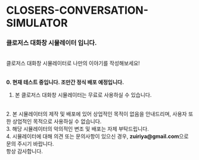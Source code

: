 # CLOSERS-CONVERSATION-SIMULATOR
<h3>클로저스 대화창 시뮬레이터 입니다.</h3>
  <br>
클로저스 대화창 시뮬레이터로 나만의 이야기를 작성해보세요!
<br>
<br>

<strong>0. 현재 테스트 중입니다. 조만간 정식 배포 예정입니다.</strong>
<br>
1. 본 클로저스 대화창 시뮬레이터는 무료로 사용하실 수 있습니다.
<br>
2. 본 시뮬레이터의 제작 및 배포에 있어 상업적인 목적이 없음을 안내드리며, 사용자 또한 상업적인 목적으로 사용하실 수 없습니다.
<br>
3. 해당 시뮬레이터의 악의적인 변조 및 배포는 자제 부탁드립니다.
<br>
4. 시뮬레이터에 대해 의견 또는 문의사항이 있으신 경우, <strong>zuiriya@gmail.com</strong>으로 문의 주시기 바랍니다.
<br>
항상 감사합니다.
